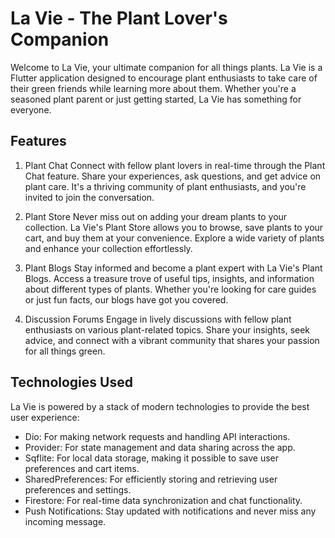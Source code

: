 # La Vie - The Plant Lover's Companion
Welcome to La Vie, your ultimate companion for all things plants. La Vie is a Flutter application designed to encourage plant enthusiasts to take care of their green friends while learning more about them. Whether you're a seasoned plant parent or just getting started, La Vie has something for everyone.

## Features
1. Plant Chat
Connect with fellow plant lovers in real-time through the Plant Chat feature. Share your experiences, ask questions, and get advice on plant care. It's a thriving community of plant enthusiasts, and you're invited to join the conversation.

2. Plant Store
Never miss out on adding your dream plants to your collection. La Vie's Plant Store allows you to browse, save plants to your cart, and buy them at your convenience. Explore a wide variety of plants and enhance your collection effortlessly.

3. Plant Blogs
Stay informed and become a plant expert with La Vie's Plant Blogs. Access a treasure trove of useful tips, insights, and information about different types of plants. Whether you're looking for care guides or just fun facts, our blogs have got you covered.

4. Discussion Forums
Engage in lively discussions with fellow plant enthusiasts on various plant-related topics. Share your insights, seek advice, and connect with a vibrant community that shares your passion for all things green.

## Technologies Used
La Vie is powered by a stack of modern technologies to provide the best user experience:

* Dio: For making network requests and handling API interactions.
* Provider: For state management and data sharing across the app.
* Sqflite: For local data storage, making it possible to save user preferences and cart items.
* SharedPreferences: For efficiently storing and retrieving user preferences and settings.
* Firestore: For real-time data synchronization and chat functionality.
* Push Notifications: Stay updated with notifications and never miss any incoming message.
